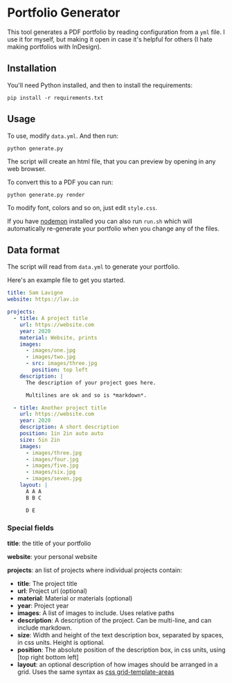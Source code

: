 # Portfolio Generator

This tool generates a PDF portfolio by reading configuration from a `yml` file. I use it for myself, but making it open in case it's helpful for others (I hate making portfolios with InDesign).

## Installation

You'll need Python installed, and then to install the requirements:

```
pip install -r requirements.txt
```

## Usage

To use, modify `data.yml`. And then run:

```
python generate.py
```

The script will create an html file, that you can preview by opening in any web browser.

To convert this to a PDF you can run:

```
python generate.py render
```

To modify font, colors and so on, just edit `style.css`.

If you have [nodemon](https://www.npmjs.com/package/nodemon) installed you can also run `run.sh` which will automatically re-generate your portfolio when you change any of the files.

## Data format

The script will read from `data.yml` to generate your portfolio.

Here's an example file to get you started.

```yml
title: Sam Lavigne
website: https://lav.io

projects:
  - title: A project title
    url: https://website.com
    year: 2020
    material: Website, prints
    images:
      - images/one.jpg
      - images/two.jpg
      - src: images/three.jpg
        position: top left
    description: |
      The description of your project goes here.

      Multilines are ok and so is *markdown*.

  - title: Another project title
    url: https://website.com
    year: 2020
    description: A short description
    position: 1in 2in auto auto
    size: 5in 2in
    images:
      - images/three.jpg
      - images/four.jpg
      - images/five.jpg
      - images/six.jpg
      - images/seven.jpg
    layout: |
      A A A
      B B C

      D E
```

### Special fields

**title**: the title of your portfolio

**website**: your personal website

**projects**: an list of projects where individual projects contain:

- **title**: The project title
- **url**: Project url (optional)
- **material**: Material or materials (optional)
- **year**: Project year
- **images**: A list of images to include. Uses relative paths
- **description**: A description of the project. Can be multi-line, and can include markdown.
- **size**: Width and height of the text description box, separated by spaces, in css units. Height is optional.
- **position**: The absolute position of the description box, in css units, using [top right bottom left]
- **layout**: an optional description of how images should be arranged in a grid. Uses the same syntax as [css grid-template-areas](https://developer.mozilla.org/en-US/docs/Web/CSS/grid-template-areas)

